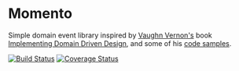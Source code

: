 Momento
=========

Simple domain event library inspired by [Vaughn Vernon's](https://vaughnvernon.co)
book [Implementing Domain Driven Design](http://www.informit.com/store/implementing-domain-driven-design-9780321834577),
and some of his [code samples](https://github.com/VaughnVernon).

[![Build Status](https://travis-ci.org/texdc/Momento.png?branch=master)](https://travis-ci.org/texdc/Momento)
[![Coverage Status](https://coveralls.io/repos/texdc/Momento/badge.png?branch=master)](https://coveralls.io/r/texdc/Momento)
